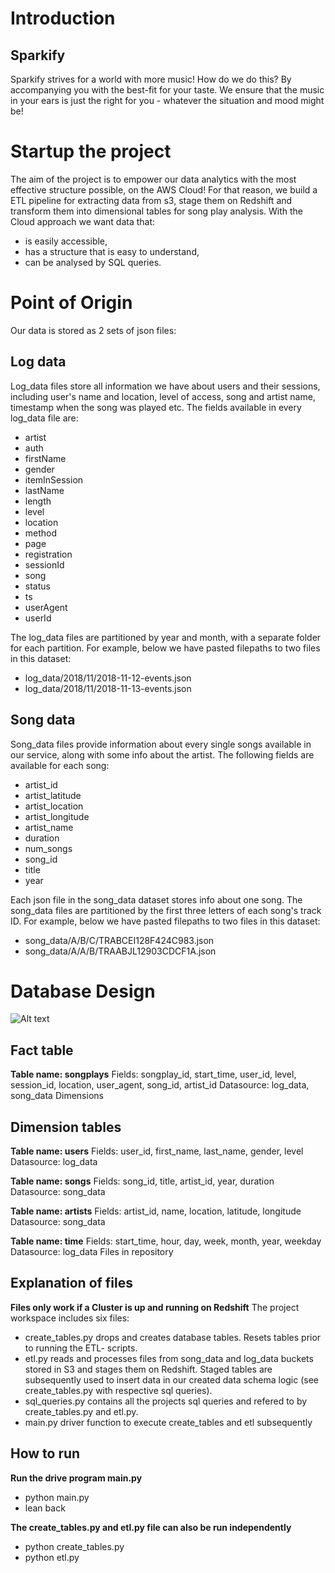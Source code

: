 # Introduction
## Sparkify

Sparkify strives for a world with more music!
How do we do this? By accompanying you with the best-fit for your taste. We ensure that the music in your ears is just the right for you - whatever the situation and mood might be!

# Startup the project

The aim of the project is to empower our data analytics with the most effective structure possible, on the AWS Cloud!
For that reason, we build a ETL pipeline for extracting data from s3, stage them on Redshift and transform them into dimensional tables for song play analysis. 
With the Cloud approach we want data that:

- is easily accessible,
- has a structure that is easy to understand,
- can be analysed by SQL queries.

# Point of Origin

Our data is stored as 2 sets of json files:
## Log data

Log_data files store all information we have about users and their sessions, including user's name and location, level of access, song and artist name, timestamp when the song was played etc. The fields available in every log_data file are:

- artist
- auth
- firstName
- gender
- itemInSession
- lastName
- length
- level
- location
- method
- page
- registration
- sessionId
- song
- status
- ts
- userAgent
- userId

The log_data files are partitioned by year and month, with a separate folder for each partition. For example, below we have pasted filepaths to two files in this dataset:

- log_data/2018/11/2018-11-12-events.json
- log_data/2018/11/2018-11-13-events.json

## Song data

Song_data files provide information about every single songs available in our service, along with some info about the artist. The following fields are available for each song:

- artist_id
- artist_latitude
- artist_location
- artist_longitude
- artist_name
- duration
- num_songs
- song_id
- title
- year

Each json file in the song_data dataset stores info about one song. The song_data files are partitioned by the first three letters of each song's track ID. For example, below we have pasted filepaths to two files in this dataset:

- song_data/A/B/C/TRABCEI128F424C983.json
- song_data/A/A/B/TRAABJL12903CDCF1A.json 

# Database Design
![Alt text](https://raw.github.com/awesimous/repository/screenshots/DB_Schema.jpg?raw=true "DB Schema for Sparkify")

## Fact table

__Table name: songplays__
Fields: songplay_id, start_time, user_id, level, session_id, location, user_agent, song_id, artist_id
Datasource: log_data, song_data
Dimensions

## Dimension tables

__Table name: users__
Fields: user_id, first_name, last_name, gender, level
Datasource: log_data

__Table name: songs__
Fields: song_id, title, artist_id, year, duration
Datasource: song_data

__Table name: artists__
Fields: artist_id, name, location, latitude, longitude
Datasource: song_data

__Table name: time__
Fields: start_time, hour, day, week, month, year, weekday
Datasource: log_data
Files in repository

## Explanation of files
__Files only work if a Cluster is up and running on Redshift__
The project workspace includes six files:

- create_tables.py drops and creates database tables. Resets tables prior to running the ETL- scripts.
- etl.py reads and processes files from song_data and log_data buckets stored in S3 and stages them on Redshift. Staged tables are subsequently used to insert data in our created data schema logic (see create_tables.py with respective sql queries). 
- sql_queries.py contains all the projects sql queries and refered to by create_tables.py and etl.py.
- main.py driver function to execute create_tables and etl subsequently

## How to run

__Run the drive program main.py__

- python main.py
- lean back

__The create_tables.py and etl.py file can also be run independently__

- python create_tables.py 
- python etl.py 
